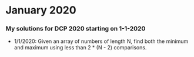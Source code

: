 # January 2020
### My solutions for DCP 2020 starting on 1-1-2020

- 1/1/2020: Given an array of numbers of length N, find both the minimum and maximum using
less than 2 * (N - 2) comparisons.
